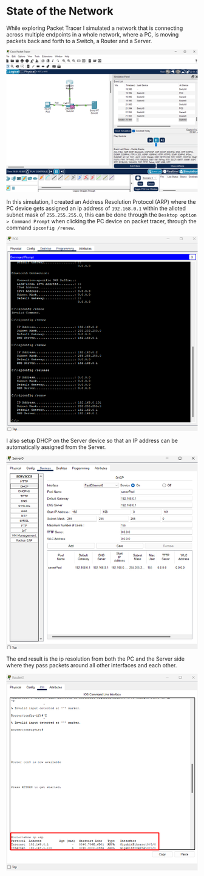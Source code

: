 # State of the Network 

While exploring Packet Tracer I simulated a network that is connecting across multiple endpoints in a whole network, where a PC, is moving packets back and forth to a Switch, a Router and a Server.

![](assets/state_of_network.png)

In this simulation, I created an Address Resolution Protocol (ARP) where the PC device gets assigned an ip address of ```192.168.0.1``` within the alloted subnet mask of ```255.255.255.0```, this can be done through the ```Desktop option > Command Prompt``` when clicking the PC device on packet tracer, through the command ```ipconfig /renew```.

![](assets/cli_pc.png)

I also setup DHCP on the Server device so that an IP address can be automatically assigned from the Server.

![](assets/dhcp_server.png)

The end result is the ip resolution from both the PC and the Server side where they pass packets around all other interfaces and each other.

![](assets/router_cli.png)

